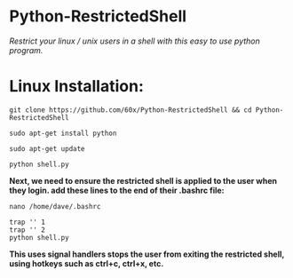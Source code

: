 # Python-RestrictedShell

*Restrict your linux / unix users in a shell with this easy to use python program.*

# **Linux Installation:**

```
git clone https://github.com/60x/Python-RestrictedShell && cd Python-RestrictedShell

sudo apt-get install python

sudo apt-get update

python shell.py
```

**Next, we need to ensure the restricted shell is applied to the user when they login. add these lines to the end of their .bashrc file:**

```
nano /home/dave/.bashrc
```

```
trap '' 1
trap '' 2
python shell.py
```

**This uses signal handlers stops the user from exiting the restricted shell,**
**using hotkeys such as ctrl+c, ctrl+x, etc.**

